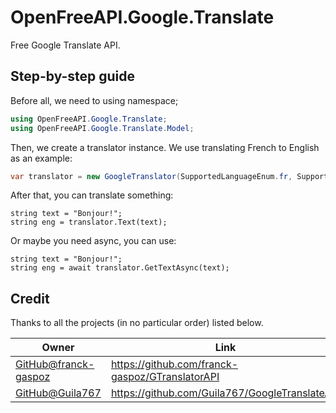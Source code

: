 # OpenFreeAPI.Google.Translate

Free Google Translate API.

## Step-by-step guide

Before all, we need to using namespace;

```csharp
using OpenFreeAPI.Google.Translate;
using OpenFreeAPI.Google.Translate.Model;
```

Then, we create a translator instance. We use translating French to English as an example:

```csharp
var translator = new GoogleTranslator(SupportedLanguageEnum.fr, SupportedLanguageEnum.en);
```

After that, you can translate something:

```charp
string text = "Bonjour!";
string eng = translator.Text(text);
```

Or maybe you need async, you can use:

```charp
string text = "Bonjour!";
string eng = await translator.GetTextAsync(text);
```

## Credit

Thanks to all the projects (in no particular order) listed below.

| Owner | Link | License |
| ----- | ---- | ------- |
| [GitHub@franck-gaspoz](https://github.com/franck-gaspoz) | <https://github.com/franck-gaspoz/GTranslatorAPI> | MIT |
| [GitHub@Guila767](https://github.com/Guila767) | <https://github.com/Guila767/GoogleTranslateApi> | MIT |